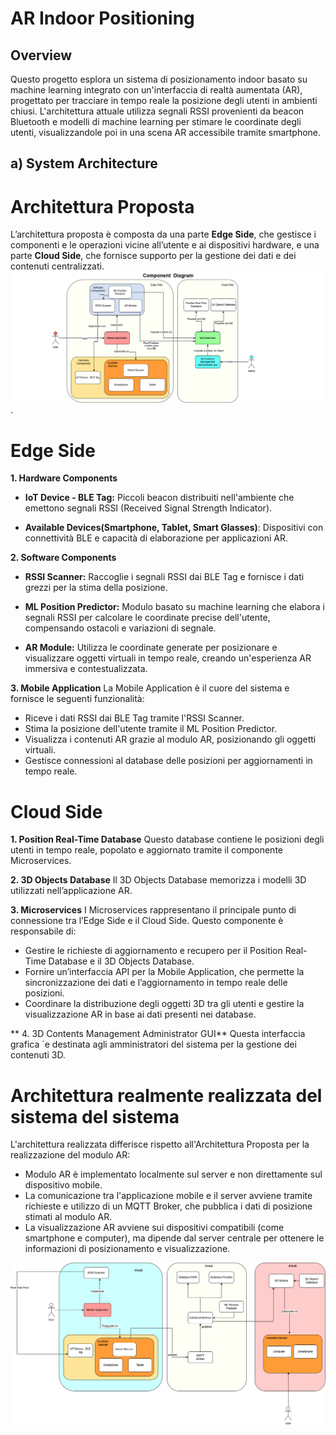 # AR Indoor Positioning
## Overview
Questo progetto esplora un sistema di posizionamento indoor basato su machine learning integrato con un'interfaccia di realtà aumentata (AR), progettato per tracciare in tempo reale la posizione degli
utenti in ambienti chiusi. L'architettura attuale utilizza segnali RSSI provenienti da beacon Bluetooth e modelli di machine learning per stimare le coordinate degli utenti, visualizzandole poi in una 
scena AR accessibile tramite smartphone.

## a) System Architecture
# Architettura Proposta
L’architettura proposta è composta da una parte **Edge Side**, che gestisce i componenti e le operazioni vicine all’utente e ai dispositivi hardware, e una parte **Cloud Side**, che fornisce supporto per la gestione dei dati e dei contenuti centralizzati.
![architettura](https://github.com/teresaconte5/Tesi-AR_Indoor_Positioning/blob/main/images/Architettura_proposta.png).
# Edge Side #

**1. Hardware Components**

- **IoT Device - BLE Tag:**  Piccoli beacon distribuiti nell'ambiente che emettono segnali RSSI (Received Signal Strength Indicator).

- **Available Devices(Smartphone, Tablet, Smart Glasses)**: Dispositivi con connettività BLE e capacità di elaborazione per applicazioni AR.

**2. Software Components**

- **RSSI Scanner:** Raccoglie i segnali RSSI dai BLE Tag e fornisce i dati grezzi per la stima della posizione.

- **ML Position Predictor:** Modulo basato su machine learning che elabora i segnali RSSI per calcolare le coordinate precise dell'utente, compensando ostacoli e variazioni di segnale.

- **AR Module:** Utilizza le coordinate generate per posizionare e visualizzare oggetti virtuali in tempo reale, creando un'esperienza AR immersiva e contestualizzata.

**3. Mobile Application**
La Mobile Application è il cuore del sistema e fornisce le seguenti funzionalità:

- Riceve i dati RSSI dai BLE Tag tramite l'RSSI Scanner.
- Stima la posizione dell'utente tramite il ML Position Predictor.
- Visualizza i contenuti AR grazie al modulo AR, posizionando gli oggetti virtuali.
- Gestisce connessioni al database delle posizioni per aggiornamenti in tempo reale.
  
# Cloud Side #
**1. Position Real-Time Database**
Questo database contiene le posizioni degli utenti in tempo reale, popolato e aggiornato tramite il componente Microservices.

**2. 3D Objects Database**
Il 3D Objects Database memorizza i modelli 3D utilizzati nell’applicazione AR.

**3. Microservices**
I Microservices rappresentano il principale punto di connessione tra l’Edge Side e il Cloud Side. Questo componente è responsabile di:
- Gestire le richieste di aggiornamento e recupero per il Position Real-Time Database e il 3D Objects Database.
- Fornire un’interfaccia API per la Mobile Application, che permette la sincronizzazione dei dati e l’aggiornamento in tempo reale delle posizioni.
- Coordinare la distribuzione degli oggetti 3D tra gli utenti e gestire la visualizzazione AR in base ai dati presenti nei database.

** 4. 3D Contents Management Administrator GUI**
Questa interfaccia grafica `e destinata agli amministratori del sistema per la gestione
dei contenuti 3D.

# Architettura realmente realizzata del sistema del sistema

L'architettura realizzata differisce rispetto all'Architettura Proposta per la realizzazione del modulo AR:
- Modulo AR è  implementato localmente sul server e non direttamente sul dispositivo mobile.
- La comunicazione tra l'applicazione mobile e il server avviene tramite richieste e utilizzo di un MQTT Broker, che pubblica i dati di posizione stimati al modulo AR.
- La visualizzazione AR avviene sui dispositivi compatibili (come smartphone e computer), ma dipende dal server centrale per ottenere le informazioni di posizionamento e visualizzazione.

![architettura](https://github.com/teresaconte5/Tesi-AR_Indoor_Positioning/blob/main/images/Architettura_Realizzata.png)


